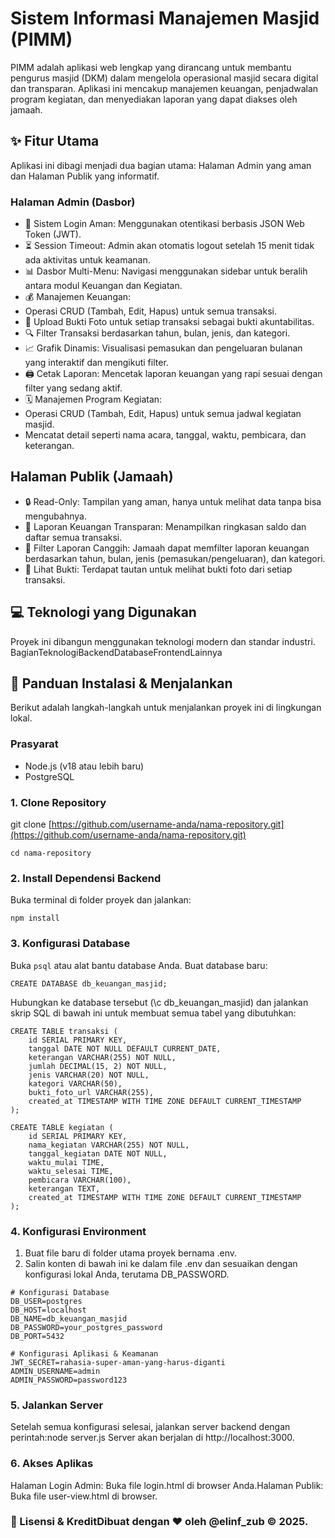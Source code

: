 # Sistem Informasi Manajemen Masjid (PIMM)
PIMM adalah aplikasi web lengkap yang dirancang untuk membantu pengurus masjid (DKM) dalam mengelola operasional masjid secara digital dan transparan. Aplikasi ini mencakup manajemen keuangan, penjadwalan program kegiatan, dan menyediakan laporan yang dapat diakses oleh jamaah.
## ✨ Fitur Utama
Aplikasi ini dibagi menjadi dua bagian utama: Halaman Admin yang aman dan Halaman Publik yang informatif.
### Halaman Admin (Dasbor)
- 🔐 Sistem Login Aman: Menggunakan otentikasi berbasis JSON Web Token (JWT).
- ⏳ Session Timeout: Admin akan otomatis logout setelah 15 menit tidak ada aktivitas untuk keamanan.
- 📊 Dasbor Multi-Menu: Navigasi menggunakan sidebar untuk beralih antara modul Keuangan dan Kegiatan.
- 💰 Manajemen Keuangan:
- Operasi CRUD (Tambah, Edit, Hapus) untuk semua transaksi.
- 📸 Upload Bukti Foto untuk setiap transaksi sebagai bukti akuntabilitas.
- 🔍 Filter Transaksi berdasarkan tahun, bulan, jenis, dan kategori.
- 📈 Grafik Dinamis: Visualisasi pemasukan dan pengeluaran bulanan yang interaktif dan mengikuti filter.
- 🖨️ Cetak Laporan: Mencetak laporan keuangan yang rapi sesuai dengan filter yang sedang aktif.
- 🗓️ Manajemen Program Kegiatan:
- Operasi CRUD (Tambah, Edit, Hapus) untuk semua jadwal kegiatan masjid.
- Mencatat detail seperti nama acara, tanggal, waktu, pembicara, dan keterangan.
## Halaman Publik (Jamaah)
- 🔒 Read-Only: Tampilan yang aman, hanya untuk melihat data tanpa bisa mengubahnya.
- 🧾 Laporan Keuangan Transparan: Menampilkan ringkasan saldo dan daftar semua transaksi.
- 🔎 Filter Laporan Canggih: Jamaah dapat memfilter laporan keuangan berdasarkan tahun, bulan, jenis (pemasukan/pengeluaran), dan kategori.
- 📄 Lihat Bukti: Terdapat tautan untuk melihat bukti foto dari setiap transaksi.
## 💻 Teknologi yang Digunakan
Proyek ini dibangun menggunakan teknologi modern dan standar industri.
BagianTeknologiBackendDatabaseFrontendLainnya
## 🚀 Panduan Instalasi & Menjalankan
Berikut adalah langkah-langkah untuk menjalankan proyek ini di lingkungan lokal.
### Prasyarat
- Node.js (v18 atau lebih baru)
- PostgreSQL
### 1. Clone Repository
git clone [https://github.com/username-anda/nama-repository.git](https://github.com/username-anda/nama-repository.git)
```
cd nama-repository
 ```
### 2. Install Dependensi Backend
Buka terminal di folder proyek dan jalankan:
```
npm install
```
### 3. Konfigurasi Database
Buka ``` psql ``` atau alat bantu database Anda.
Buat database baru:
```
CREATE DATABASE db_keuangan_masjid;
```
Hubungkan ke database tersebut (\c db_keuangan_masjid) dan jalankan skrip SQL di bawah ini untuk membuat semua tabel yang dibutuhkan:
```
CREATE TABLE transaksi (
    id SERIAL PRIMARY KEY,
    tanggal DATE NOT NULL DEFAULT CURRENT_DATE,
    keterangan VARCHAR(255) NOT NULL,
    jumlah DECIMAL(15, 2) NOT NULL,
    jenis VARCHAR(20) NOT NULL,
    kategori VARCHAR(50),
    bukti_foto_url VARCHAR(255),
    created_at TIMESTAMP WITH TIME ZONE DEFAULT CURRENT_TIMESTAMP
);

CREATE TABLE kegiatan (
    id SERIAL PRIMARY KEY,
    nama_kegiatan VARCHAR(255) NOT NULL,
    tanggal_kegiatan DATE NOT NULL,
    waktu_mulai TIME,
    waktu_selesai TIME,
    pembicara VARCHAR(100),
    keterangan TEXT,
    created_at TIMESTAMP WITH TIME ZONE DEFAULT CURRENT_TIMESTAMP
);
```
### 4. Konfigurasi Environment
1. Buat file baru di folder utama proyek bernama .env.
2. Salin konten di bawah ini ke dalam file .env dan sesuaikan dengan konfigurasi lokal Anda, terutama DB_PASSWORD.
```
# Konfigurasi Database
DB_USER=postgres
DB_HOST=localhost
DB_NAME=db_keuangan_masjid
DB_PASSWORD=your_postgres_password
DB_PORT=5432

# Konfigurasi Aplikasi & Keamanan
JWT_SECRET=rahasia-super-aman-yang-harus-diganti
ADMIN_USERNAME=admin
ADMIN_PASSWORD=password123
```
### 5. Jalankan Server
Setelah semua konfigurasi selesai, jalankan server backend dengan perintah:node server.js
Server akan berjalan di http://localhost:3000.
### 6. Akses Aplikas
Halaman Login Admin: Buka file login.html di browser Anda.Halaman Publik: Buka file user-view.html di browser.
### 📝 Lisensi & KreditDibuat dengan ❤️ oleh @elinf_zub © 2025.

